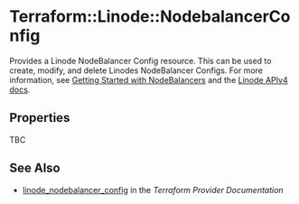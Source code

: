 # Terraform::Linode::NodebalancerConfig

Provides a Linode NodeBalancer Config resource.  This can be used to create, modify, and delete Linodes NodeBalancer Configs.
For more information, see [Getting Started with NodeBalancers](https://www.linode.com/docs/platform/nodebalancer/getting-started-with-nodebalancers/) and the [Linode APIv4 docs](https://developers.linode.com/api/v4#operation/createNodeBalancerConfig).

## Properties

TBC

## See Also

* [linode_nodebalancer_config](https://www.terraform.io/docs/providers/linode/r/nodebalancer_config.html) in the _Terraform Provider Documentation_